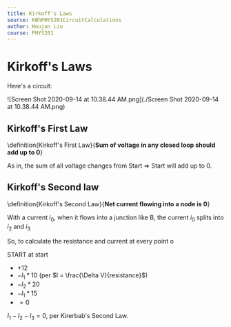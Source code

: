 ```yaml
---
title: Kirkoff's Laws
source: KBhPHYS201CircuitCalculations
author: Houjun Liu
course: PHYS201
---
```


# Kirkoff's Laws

Here's a circuit:

![Screen Shot 2020-09-14 at 10.38.44 AM.png](./Screen Shot 2020-09-14 at 10.38.44 AM.png)

## Kirkoff's First Law
\definition{Kirkoff's First Law}{**Sum of voltage in any closed loop should add up to 0**}

As in, the sum of all voltage changes from Start => Start will add up to 0.

## Kirkoff's Second law
\definition{Kirkoff's Second Law}{**Net current flowing into a node is 0**}

With a current $i_0$, when it flows into a junction like B, the current $i_0$ splits into $i_2$ and $i_3$

So, to calculate the resistance and current at every point o
 
 START at start
 
 * $+12$
 * $-I_1*10$ (per $I = \frac{\Delta V}{resistance}$)
 * $-I_2 * 20$
 * $-I_1 * 15$
 * $= 0$

$I_1 - I_2 - I_3 = 0$, per Kirerbab's Second Law.
 
 